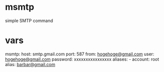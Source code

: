 # msmtp

simple SMTP command

# vars

msmtp:
  host: smtp.gmail.com
  port: 587
  from: hogehoge@gmail.com
  user: hogehoge@gmail.com
  password: xxxxxxxxxxxxxxxx
  aliases:
    - account: root
      alias: barbar@gmail.com

